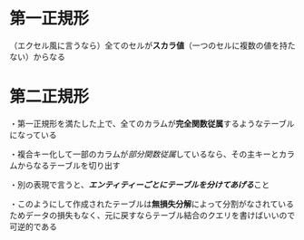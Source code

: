 # 第一正規形

（エクセル風に言うなら）全てのセルが**スカラ値**（一つのセルに複数の値を持たない）からなる

# 第二正規形

・第一正規形を満たした上で、全てのカラムが**完全関数従属**するようなテーブルになっている

・複合キー化して一部のカラムが*部分関数従属*しているなら、その主キーとカラムからなるテーブルを切り出す

・別の表現で言うと、***エンティティーごとにテーブルを分けてあげる***こと

・このようにして作成されたテーブルは**無損失分解**によって分割がなされているためデータの損失もなく、元に戻すならテーブル結合のクエリを書けばいいので可逆的である

